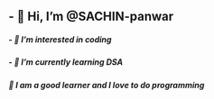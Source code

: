  <h2>- 👋 Hi, I’m @SACHIN-panwar</h2>
<h5>- 👀 I’m interested in coding</h5>
<h5>- 🌱 I’m currently learning DSA</h5>
<!--- 💞️ I’m looking to collaborate on ...--->
<!--- 📫 How to reach me ...--->
<h5>🌿 I am a good learner and I love to do programming</h5>
<!---
SACHIN-panwar/SACHIN-panwar is a ✨ special ✨ repository because its `README.md` (this file) appears on your GitHub profile.
You can click the Preview link to take a look at your changes.
--->
